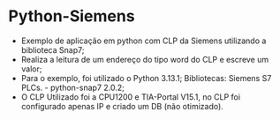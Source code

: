 # Python-Siemens
- Exemplo de aplicação em python com CLP da Siemens utilizando a biblioteca Snap7;
- Realiza a leitura de um endereço do tipo word do CLP e escreve um valor;
- Para o exemplo, foi utilizado o Python 3.13.1; Bibliotecas: Siemens S7 PLCs. - python-snap7 2.0.2;
- O CLP Utilizado foi a CPU1200 e TIA-Portal V15.1, no CLP foi configurado apenas IP e criado um DB (não otimizado).
